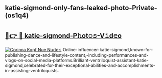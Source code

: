 ## katie-sigmond-only-fans​-leaked-photo​-Private-(os1q4)


# <h2><a href="https://mediaupload.pro?title=katie-sigmond&ref=git">🔗👉 🔴 katie-sigmond-P𝚑ot𝚘𝚜-V𝚒d𝚎o</a></h2>

[![Corinna Kopf Nue Nu𝚍e𝚜](https://i.imgur.com/0qMVB7G.gif)](https://mediaupload.pro?title=katie-sigmond&ref=git)
Online-influencer-katie-sigmond,known-for-publishing-dance-and-lifestyle-content,-including-performances-and-vlogs-on-social-media-platforms.Brilliant-ventriloquist-assistant-katie-sigmond,celebrated-for-their-exceptional-abilities-and-accomplishments-in-assisting-ventriloquists.  